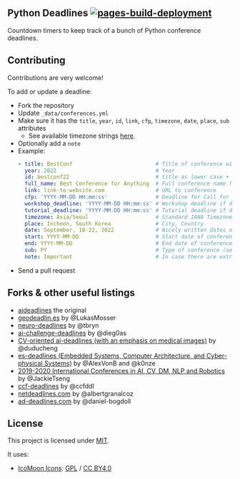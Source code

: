 ## Python Deadlines [![pages-build-deployment](https://github.com/JesperDramsch/python-deadlines/actions/workflows/pages/pages-build-deployment/badge.svg?branch=gh-pages)](https://github.com/JesperDramsch/python-deadlines/actions/workflows/pages/pages-build-deployment)

Countdown timers to keep track of a bunch of Python conference deadlines.

## Contributing

Contributions are very welcome!

To add or update a deadline:
- Fork the repository
- Update `_data/conferences.yml`
- Make sure it has the `title`, `year`, `id`, `link`, `cfp`, `timezone`, `date`, `place`, `sub` attributes
    + See available timezone strings [here](https://momentjs.com/timezone/).
- Optionally add a `note`
- Example:
    ```yaml
    - title: BestConf                          # Title of conference without year
      year: 2022                               # Year
      id: bestconf22                           # title as lower case + last two digits of year
      full_name: Best Conference for Anything  # Full conference name (Optional)
      link: link-to-website.com                # URL to conference
      cfp: 'YYYY-MM-DD HH:mm:ss'               # Deadline for Call for Participation / Proposals
      workshop_deadline: 'YYYY-MM-DD HH:mm:ss' # Workshop deadline if different from cfp (Optional)
      tutorial_deadline: 'YYYY-MM-DD HH:mm:ss' # Tutorial deadline if different from cfp (Optional)
      timezone: Asia/Seoul                     # Standard IANA Timezones (Omit for AoE)
      place: Incheon, South Korea              # City, Country
      date: September, 18-22, 2022             # Nicely written dates of conference
      start: YYYY-MM-DD                        # Start date of conference for calendar
      end: YYYY-MM-DD                          # End date of conference for calendar
      sub: PY                                  # Type of conference (see or add _data/types.yml)
      note: Important                          # In case there are extra notes about the conference (Optional)
    ```
- Send a pull request

## Forks & other useful listings

- [aideadlines][2] the original
- [geodeadlin.es][3] by @LukasMosser
- [neuro-deadlines][4] by @tbryn
- [ai-challenge-deadlines][5] by @dieg0as
- [CV-oriented ai-deadlines (with an emphasis on medical images)][8] by @duducheng
- [es-deadlines (Embedded Systems, Computer Architecture, and Cyber-physical Systems)][9] by @AlexVonB and @k0nze
- [2019-2020 International Conferences in AI, CV, DM, NLP and Robotics][10] by @JackieTseng
- [ccf-deadlines][11] by @ccfddl
- [netdeadlines.com][12] by @albertgranalcoz
- [ad-deadlines.com][13] by @daniel-bogdoll

## License

This project is licensed under [MIT][1].

It uses:

- [IcoMoon Icons](https://icomoon.io/#icons-icomoon): [GPL](http://www.gnu.org/licenses/gpl.html) / [CC BY4.0](http://creativecommons.org/licenses/by/4.0/)

[1]: https://abhshkdz.mit-license.org/
[2]: http://aideadlin.es/
[3]: https://github.com/LukasMosser/geo-deadlines
[4]: https://github.com/tbryn/neuro-deadlines
[5]: https://github.com/dieg0as/ai-challenge-deadlines
[6]: http://www.conferenceranks.com/#
[8]: https://m3dv.github.io/ai-deadlines/
[9]: https://ekut-es.github.io/es-deadlines/
[10]: https://jackietseng.github.io/conference_call_for_paper/conferences.html
[11]: https://ccfddl.github.io/
[12]: https://netdeadlines.com/
[13]: https://ad-deadlines.com/
